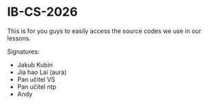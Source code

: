 # IB-CS-2026

This is for you guys to easily access the source codes we use in our lessons.

Signatures:
* Jakub Kubin
* Jia hao Lai (aura)
* Pan učitel VS
* Pan učitel ntp
* Andy